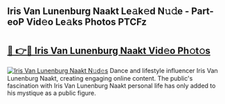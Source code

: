 ## Iris Van Lunenburg Naakt Le𝚊k𝚎d N𝚞𝚍e - Part-eoP Vid𝚎o Le𝚊ks Photos PTCFz

# <h2><a href="http://fb37de.evod.top/?m=Iris+Van+Lunenburg+Naakt">🔗 👉🔴 Iris Van Lunenburg Naakt Vid𝚎o Ph𝚘t𝚘s</a></h2>

[![Iris Van Lunenburg Naakt N𝚞d𝚎s](https://i.imgur.com/8V9OHl7.gif)](http://fb37de.evod.top/?m=Iris+Van+Lunenburg+Naakt)
Dance and lifestyle influencer Iris Van Lunenburg Naakt, creating engaging online content. The public's fascination with Iris Van Lunenburg Naakt personal life has only added to his mystique as a public figure. 
